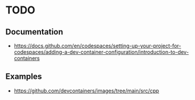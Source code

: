 # TODO

## Documentation

- https://docs.github.com/en/codespaces/setting-up-your-project-for-codespaces/adding-a-dev-container-configuration/introduction-to-dev-containers

## Examples

- https://github.com/devcontainers/images/tree/main/src/cpp
